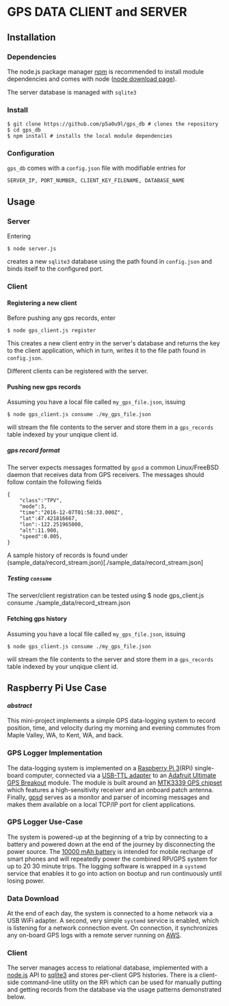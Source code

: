 # GPS DATA CLIENT and SERVER

## Installation

### Dependencies
The node.js package manager [npm](https://www.npmjs.com/) is recommended to install module dependencies and comes with node ([node download page](https://nodejs.org/en/download/)).

The server database is managed with `sqlite3`

### Install

    $ git clone https://github.com/p5a0u9l/gps_db # clones the repository
    $ cd gps_db
    $ npm install # installs the local module dependencies

### Configuration
`gps_db` comes with a `config.json` file with modifiable entries for

    SERVER_IP, PORT_NUMBER, CLIENT_KEY_FILENAME, DATABASE_NAME

## Usage

### Server

Entering

    $ node server.js

creates a new `sqlite3` database using the path found in `config.json` and binds itself to the configured port.

### Client

#### Registering a new client

Before pushing any gps records, enter

    $ node gps_client.js register

This creates a new client entry in the server's database and returns the key to the client application, which in turn, writes it to the file path found in `config.json`.

Different clients can be registered with the server.

#### Pushing new gps records
Assuming you have a local file called `my_gps_file.json`, issuing

    $ node gps_client.js consume ./my_gps_file.json

will stream the file contents to the server and store them in a `gps_records` table indexed by your unqique client id.

##### gps record format

The server expects messages formatted by `gpsd` a common Linux/FreeBSD daemon that receives data from GPS receivers. The messages should follow contain the following fields

    {
        "class":"TPV",
        "mode":3,
        "time":"2016-12-07T01:58:33.000Z",
        "lat":47.421816667,
        "lon":-122.251965000,
        "alt":11.900,
        "speed":0.005,
    }

A sample history of records is found under (sample\_data/record\_stream.json)[./sample\_data/record\_stream.json]

##### Testing `consume`

The server/client registration can be tested using
    $ node gps_client.js consume ./sample_data/record_stream.json

#### Fetching gps history
Assuming you have a local file called `my_gps_file.json`, issuing

    $ node gps_client.js consume ./my_gps_file.json

will stream the file contents to the server and store them in a `gps_records` table indexed by your unqique client id.

## Raspberry Pi Use Case

#### _abstract_
This mini-project implements a simple GPS data-logging system to record position, time, and velocity during my morning and evening commutes from Maple Valley, WA, to Kent, WA, and back.

### GPS Logger Implementation
The data-logging system is implemented on a [Raspberry Pi 3](https://www.raspberrypi.org/products/raspberry-pi-3-model-b/)(RPi) single-board computer, connected via a [USB-TTL adapter](https://www.amazon.com/JBtek%C2%AE-WINDOWS-Supported-Raspberry-Programming/dp/B00QT7LQ88/ref=pd_bxgy_23_img_3?_encoding=UTF8&pd_rd_i=B00QT7LQ88&pd_rd_r=DVMW2MNRZ9JY7Y6295FG&pd_rd_w=j2fIe&pd_rd_wg=3QblB&psc=1&refRID=DVMW2MNRZ9JY7Y6295FG<Paste>) to an [Adafruit Ultimate GPS Breakout](https://www.adafruit.com/product/746) module. The module is built around an [MTK3339 GPS chipset](https://cdn-shop.adafruit.com/datasheets/GlobalTop-FGPMMOPA6H-Datasheet-V0A.pdf) which features a high-sensitivity receiver and an onboard patch antenna. Finally, [gpsd](http://www.catb.org/gpsd/) serves as a monitor and parser of incoming messages and makes them available on a local TCP/IP port for client applications.

### GPS Logger Use-Case
The system is powered-up at the beginning of a trip by connecting to a battery and powered down at the end of the journey by disconnecting the power source. The [10000 mAh battery](https://www.amazon.com/gp/product/B0194WDVHI/ref=oh_aui_search_detailpage?ie=UTF8&psc=1) is intended for mobile recharge of smart phones and will repeatedly power the combined RPi/GPS system for up to 20 30 minute trips. The logging software is wrapped in a `systemd` service that enables it to go into action on bootup and run continuously until losing power.

### Data Download
At the end of each day, the system is connected to a home network via a USB WiFi adapter. A second, very simple `systemd` service is enabled, which is listening for a network connection event. On connection, it synchronizes any on-board GPS logs with a remote server running on [AWS](https://aws.amazon.com/).

### Client
The server manages access to relational database, implemented with a [node.js](https://nodejs.org/en/) API to [sqlite3](https://sqlite.org/) and stores per-client GPS histories. There is a client-side command-line utility on the RPi which can be used for manually putting and getting records from the database via the usage patterns demonstrated below.

